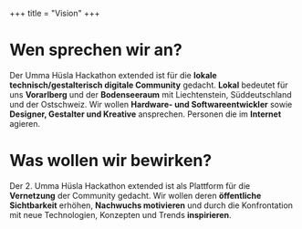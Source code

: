 +++
title = "Vision"
+++

# Wen sprechen wir an?

Der Umma Hüsla Hackathon extended ist für die **lokale technisch/gestalterisch digitale Community** gedacht. **Lokal** bedeutet für uns **Vorarlberg** und der **Bodenseeraum** mit Liechtenstein, Süddeutschland und der Ostschweiz. Wir wollen **Hardware- und Softwareentwickler** sowie **Designer, Gestalter und Kreative** ansprechen. Personen die im **Internet** agieren.

# Was wollen wir bewirken?

Der 2. Umma Hüsla Hackathon extended ist als Plattform für die **Vernetzung** der Community gedacht. Wir wollen deren **öffentliche Sichtbarkeit** erhöhen, **Nachwuchs motivieren** und durch die Konfrontation mit neue Technologien, Konzepten und Trends **inspirieren**.